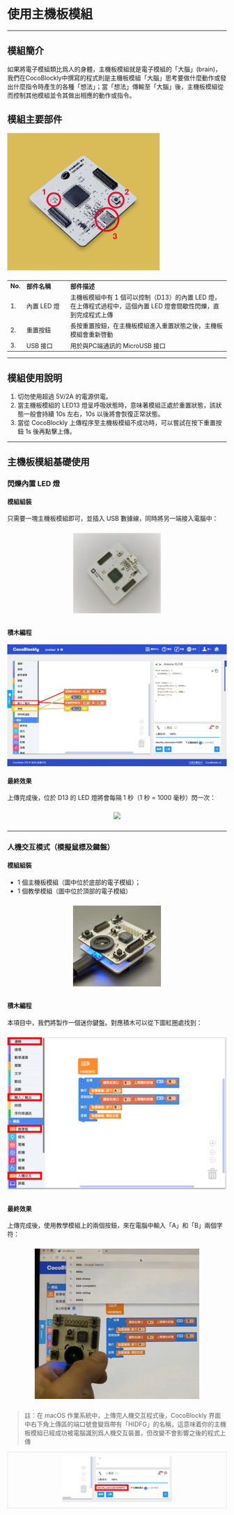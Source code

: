 # 使用主機板模組

---

## 模組簡介

如果將電子模組類比爲人的身體，主機板模組就是電子模組的「大腦」(brain)，我們在CocoBlockly中撰寫的程式則是主機板模組「大腦」思考要做什麼動作或發出什麼指令時產生的各種「想法」；當「想法」傳輸至「大腦」後，主機板模組從而控制其他模組並令其做出相應的動作或指令。

## 模組主要部件

<img src="../media/maincontroller_1.jpg" width="350"/>

<table style="margin-top:20px;">
	<tr>
		<td width="6%" style="font-weight: bold;">No.</td>
		<td width="20%" style="font-weight: bold;">部件名稱</td>
		<td style="font-weight: bold;">部件描述</td>
	</tr>
	<tr>
		<td>1.</td>
		<td>內置 LED 燈</td>
		<td>主機板模組中有 1 個可以控制（D13）的內置 LED 燈，在上傳程式過程中，這個內置 LED 燈會間歇性閃爍，直到完成程式上傳</td>
	</tr>
	<tr>
		<td>2.</td>
		<td>重置按鈕</td>
		<td>長按重置按鈕，在主機板模組進入重置狀態之後，主機板模組會重新啓動</td>
	</tr>
	<tr>
		<td>3.</td>
		<td>USB 接口</td>
		<td>用於與PC端通訊的 MicroUSB 接口</td>
	</tr>
</table>

---


## 模組使用說明

1. 切勿使用超過 5V/2A 的電源供電。
2. 當主機板模組的 LED13 燈呈呼吸狀態時，意味著模組正處於重置狀態，該狀態一般會持續 10s 左右，10s 以後將會恢復正常狀態。
3. 當從 CocoBlockly 上傳程序至主機板模組不成功時，可以嘗試在按下重置按鈕 1s 後再點擊上傳。

---

## 主機板模組基礎使用

### 閃爍內置 LED 燈

#### 模組組裝

只需要一塊主機板模組即可，並插入 USB 數據線，同時將另一端接入電腦中：

<div style="padding: 10px 0 10px 0;text-align: center;"><img src="../media/maincontroller_2.jpg" width="40%" /></div>

#### 積木編程

![main controller](../media/maincontroller_3.png)

#### 最終效果

上傳完成後，位於 D13 的 LED 燈將會每隔 1 秒（1 秒 = 1000 毫秒）閃一次：

<div style="padding: 10px 0 10px 0;text-align: center;"><img src="../media/Mar-09-2019 15-52-04.gif" width="40%" /></div>

---

### 人機交互模式（模擬鼠標及鍵盤）

#### 模組組裝

* 1 個主機板模組（圖中位於底部的電子模組）；
* 1 個教學模組（圖中位於頂部的電子模組）

<div style="padding: 10px 0 10px 0;text-align: center;"><img src="../media/hid_assemble.jpg" width="40%" /></div>

#### 積木編程

本項目中，我們將製作一個迷你鍵盤。對應積木可以從下圖紅圈處找到：

<div style="padding: 10px 0 10px 0;text-align: center;"><img src="../media/hid_1.jpg" width="100%" /></div>

#### 最終效果

上傳完成後，使用教學模組上的兩個按鈕，來在電腦中輸入「A」和「B」兩個字符：

<div style="padding: 10px 0 10px 0;text-align: center;"><img src="../media/Mar-09-2019 16-12-29.gif" width="75%" /></div>

> 註：在 macOS 作業系統中，上傳完人機交互程式後，CocoBlockly 界面中右下角上傳區的端口號會變爲帶有「HIDFG」的名稱，這意味着你的主機板模組已經成功被電腦識別爲人機交互裝置，但改變不會影響之後的程式上傳

<div style="border:1px solid rgba(0,0,0,.1);padding: 10px 0 10px 0;text-align: center;"><img src="../media/hid_tip.jpg" width="50%" /></div>